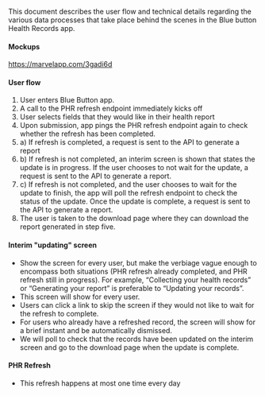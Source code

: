 This document describes the user flow and technical details regarding the various data processes that take place behind the scenes in the Blue button Health Records app.

#### Mockups
https://marvelapp.com/3gadi6d

#### User flow
1. User enters Blue Button app.
2. A call to the PHR refresh endpoint immediately kicks off
3. User selects fields that they would like in their health report
4. Upon submission, app pings the PHR refresh endpoint again to check whether the refresh has been completed.
5. a) If refresh is completed, a request is sent to the API to generate a report
5. b) If refresh is not completed, an interim screen is shown that states the update is in progress. If the user chooses to not wait for the update, a request is sent to the API to generate a report. 
5. c) If refresh is not completed, and the user chooses to wait for the update to finish, the app will poll the refresh endpoint to check the status of the update. Once the update is complete, a request is sent to the API to generate a report.
6. The user is taken to the download page where they can download the report generated in step five.

#### Interim "updating" screen
- Show the screen for every user, but make the verbiage vague enough to encompass both situations (PHR refresh already completed, and PHR refresh still in progress). For example, “Collecting your health records” or “Generating your report” is preferable to “Updating your records”.
- This screen will show for every user.
- Users can click a link to skip the screen if they would not like to wait for the refresh to complete.
- For users who already have a refreshed record, the screen will show for a brief instant and be automatically dismissed.
- We will poll to check that the records have been updated on the interim screen and go to the download page when the update is complete.

#### PHR Refresh
- This refresh happens at most one time every day
